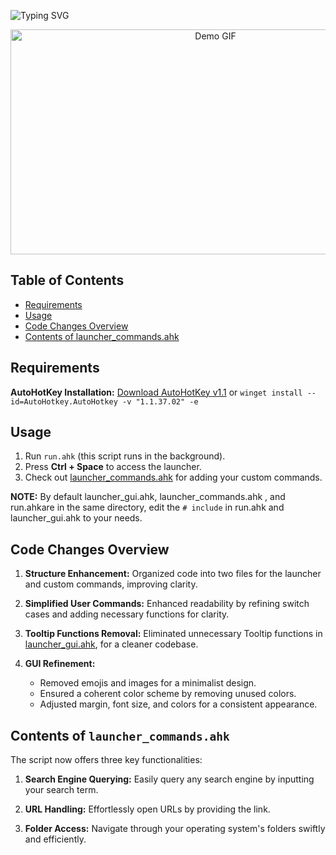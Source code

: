 ![Typing SVG](https://readme-typing-svg.herokuapp.com?font=JetBrainsMono&weight=700&size=85&duration=3000&pause=1500&center=true&vCenter=true&random=false&width=2500&height=90&lines=%3E+ahk_launcher;a+minimal+fork+of+plul%2FPublic-AutoHotKey-Scripts)

<p align="center"><img src="https://github.com/dpi0/ahk_launcher/raw/master/demo.gif" width="640" height="360" alt="Demo GIF"/></p>

## Table of Contents
- [Requirements](#requirements)
- [Usage](#usage)
- [Code Changes Overview](#code-changes-overview)
- [Contents of launcher_commands.ahk](#contents-of-launcher_commandsahk)

## Requirements
**AutoHotKey Installation:** [Download AutoHotKey v1.1](https://www.autohotkey.com/download/ahk-install.exe) or `winget install --id=AutoHotkey.AutoHotkey -v "1.1.37.02" -e`

## Usage
1. Run `run.ahk` (this script runs in the background).
2. Press **Ctrl + Space** to access the launcher.
3. Check out [launcher_commands.ahk](https://github.com/dpi0/ahk_launcher/blob/8c5ed0215d8b56ba0e061dfaa9cd19eb452501a8/launcher_commands.ahk) for adding your custom commands.

**NOTE:** By default launcher_gui.ahk, launcher_commands.ahk , and run.ahkare in the same directory, edit the `# include` in run.ahk and launcher_gui.ahk to your needs.


## Code Changes Overview
1. **Structure Enhancement:** Organized code into two files for the launcher and custom commands, improving clarity.

2. **Simplified User Commands:** Enhanced readability by refining switch cases and adding necessary functions for clarity.

3. **Tooltip Functions Removal:** Eliminated unnecessary Tooltip functions in [launcher_gui.ahk](https://github.com/dpi0/ahk_launcher/blob/8c5ed0215d8b56ba0e061dfaa9cd19eb452501a8/launcher_gui.ahk), for a cleaner codebase.

4. **GUI Refinement:**
   - Removed emojis and images for a minimalist design.
   - Ensured a coherent color scheme by removing unused colors.
   - Adjusted margin, font size, and colors for a consistent appearance.

## Contents of `launcher_commands.ahk`
The script now offers three key functionalities:

1. **Search Engine Querying:** Easily query any search engine by inputting your search term.

2. **URL Handling:** Effortlessly open URLs by providing the link.   

3. **Folder Access:** Navigate through your operating system's folders swiftly and efficiently.
